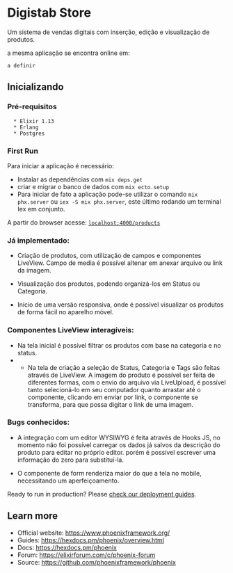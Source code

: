 # Digistab Store

Um sistema de vendas digitais com inserção, edição e visualização de produtos.

a mesma aplicação se encontra online em:

```
a definir 
```

## Inicializando

### Pré-requisitos
```
  * Elixir 1.13
  * Erlang
  * Postgres
```

### First Run
Para iniciar a aplicação é necessário:

  * Instalar as dependências com `mix deps.get`
  * criar e migrar o banco de dados com `mix ecto.setup`
  * Para iniciar de fato a aplicação pode-se utilizar o comando `mix phx.server` ou `iex -S mix phx.server`, este último rodando um terminal Iex em conjunto.


A partir do browser acesse:
[`localhost:4000/products`](http://localhost:4000/products) 

### Já implementado:

* Criação de produtos, com utilização de campos e componentes LiveView. Campo de media é possível altenar em anexar arquivo ou link da imagem.

* Visualização dos produtos, podendo organizá-los em Status ou Categoria.

* Início de uma versão responsiva, onde é possível visualizar os produtos de forma fácil no aparelho móvel.

### Componentes LiveView interagíveis:
  * Na tela inicial é possível filtrar os produtos com base na categoria e no status.
* 
  * Na tela de criação a seleção de Status, Categoria e Tags são feitas através de LiveView. A imagem do produto é possível ser feita de diferentes formas, com o envio do arquivo via LiveUpload, é possível tanto selecioná-lo em seu computador quanto arrastar até o componente, clicando em enviar por link, o componente se transforma, para que possa digitar o link de uma imagem.
  
### Bugs conhecidos:
* A integração com um editor WYSIWYG é feita através de Hooks JS, no momento não foi possível carregar os dados já salvos da descrição do produto para editar no próprio editor. porém é possível escrever uma informação do zero para substituí-la.

* O componente de form renderiza maior do que a tela no mobile, necessitando um aperfeiçoamento.



Ready to run in production? Please [check our deployment guides](https://hexdocs.pm/phoenix/deployment.html).

## Learn more

  * Official website: https://www.phoenixframework.org/
  * Guides: https://hexdocs.pm/phoenix/overview.html
  * Docs: https://hexdocs.pm/phoenix
  * Forum: https://elixirforum.com/c/phoenix-forum
  * Source: https://github.com/phoenixframework/phoenix
